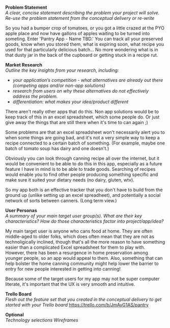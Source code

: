 **Problem Statement**  
*A clear, concise statement describing the problem your project will solve. Re-use 
the problem statement from the conceptual delivery or re-write*  

So you had a bumper crop of tomatoes, or you got a little crazed at the PYO apple place 
and now have gallons of apples waiting to be turned into someting. Enter 
'Pantry App - Name TBD.' You can track all your preserved goods, know when you stored 
them, what is expiring soon, what recipe you used for that particularly delicious batch... 
No more wondering what is in that dusty jar in the back of the cupboard or getting 
stuck in a recipe rut.  

**Market Research**  
*Outline the key insights from your research, including:*
- *your application’s competition - what alternatives are already out there 
(competing apps and/or non-app solutions)*
- *research from users on why these alternatives do not effectively address the problem.*
- *differentiation: what makes your idea/product different*

There aren't really other apps that do this. Non app solutions would be to keep track of this 
in an excel spreadsheet, which some people do. Or just give away the things that are still 
there when it's time to can again ;)

Some problems are that an excel spreadsheet won't necessarily alert you to when some things 
are going bad, and it's not a very simple way to keep a recipe connected to a certain batch 
of something. (For example, maybe one batch of tomato soup has dairy and one doesn't.) 

Obviously you can look through canning recipe all over the internet, but it would be 
convenient to be able to do this in this app, especially as a future feature I have in 
mind is to be able to trade goods. Searching of recipes would enable you to find other people 
producing something specific and make sure it suited your dietary needs (no dairy, gluten, wtv). 

So my app both is an effective tracker that you don't have to build from the ground 
up (unlike setting up an excel spreadheet), and potentially a social network of sorts 
between canners. (Long term view.)

**User Personas**  
*A summary of your main target user group(s). What are their key characteristics?* 
*How do those characteristics factor into project/app/idea?*

My main target user is anyone who cans food at home. They are often middle-aged to older 
folks, which does often mean that they are not as technoligically inclined, though that's 
all the more reason to have something easier than a complicated Excel spreadsheet for them 
to play with. However, there has been a resurgence in home preservation among younger people, 
so an app would appeal to them. Also, something that can help bolster the home canning 
community might help lower the barrier to entry for new people interested in getting into 
canning! 

Because some of the target users for my app may not be super computer literate, it's 
important that the UX is very smooth and intuitive.

**Trello Board**  
*Flesh out the feature set that you created in the conceptual delivery to get started 
with your Trello board*
https://trello.com/b/JmAvG1AS/pantry

**Optional**  
*Technology selections*
*Wireframes*